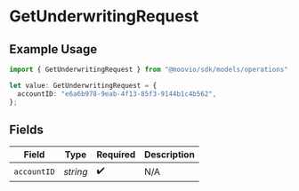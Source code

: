 # GetUnderwritingRequest

## Example Usage

```typescript
import { GetUnderwritingRequest } from "@moovio/sdk/models/operations";

let value: GetUnderwritingRequest = {
  accountID: "e6a6b978-9eab-4f13-85f3-9144b1c4b562",
};
```

## Fields

| Field              | Type               | Required           | Description        |
| ------------------ | ------------------ | ------------------ | ------------------ |
| `accountID`        | *string*           | :heavy_check_mark: | N/A                |
